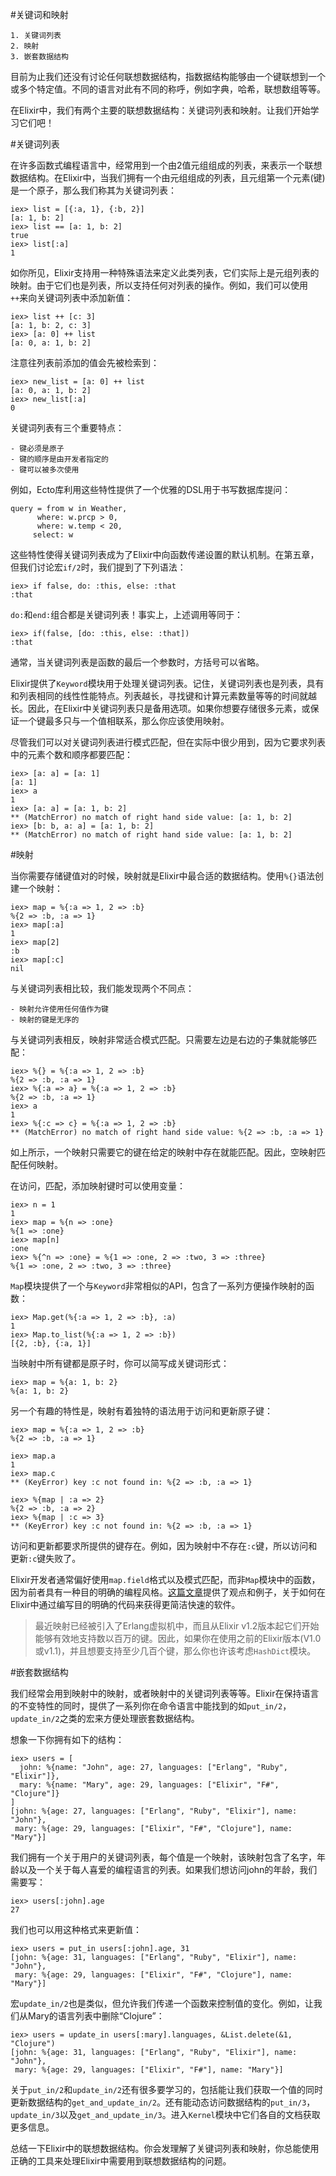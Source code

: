 #关键词和映射

    1. 关键词列表
    2. 映射
    3. 嵌套数据结构

目前为止我们还没有讨论任何联想数据结构，指数据结构能够由一个键联想到一个或多个特定值。不同的语言对此有不同的称呼，例如字典，哈希，联想数组等等。

在Elixir中，我们有两个主要的联想数据结构：关键词列表和映射。让我们开始学习它们吧！

#关键词列表

在许多函数式编程语言中，经常用到一个由2值元组组成的列表，来表示一个联想数据结构。在Elixir中，当我们拥有一个由元组组成的列表，且元组第一个元素(键)是一个原子，那么我们称其为关键词列表：

```
iex> list = [{:a, 1}, {:b, 2}]
[a: 1, b: 2]
iex> list == [a: 1, b: 2]
true
iex> list[:a]
1
```

如你所见，Elixir支持用一种特殊语法来定义此类列表，它们实际上是元组列表的映射。由于它们也是列表，所以支持任何对列表的操作。例如，我们可以使用`++`来向关键词列表中添加新值：

```
iex> list ++ [c: 3]
[a: 1, b: 2, c: 3]
iex> [a: 0] ++ list
[a: 0, a: 1, b: 2]
```

注意往列表前添加的值会先被检索到：

```
iex> new_list = [a: 0] ++ list
[a: 0, a: 1, b: 2]
iex> new_list[:a]
0
```

关键词列表有三个重要特点：

    - 键必须是原子
    - 键的顺序是由开发者指定的
    - 键可以被多次使用

例如，Ecto库利用这些特性提供了一个优雅的DSL用于书写数据库提问：

```
query = from w in Weather,
      where: w.prcp > 0,
      where: w.temp < 20,
     select: w
```

这些特性使得关键词列表成为了Elixir中向函数传递设置的默认机制。在第五章，但我们讨论宏`if/2`时，我们提到了下列语法：

```
iex> if false, do: :this, else: :that
:that
```

`do:`和`end:`组合都是关键词列表！事实上，上述调用等同于：

```
iex> if(false, [do: :this, else: :that])
:that
```

通常，当关键词列表是函数的最后一个参数时，方括号可以省略。

Elixir提供了`Keyword`模块用于处理关键词列表。记住，关键词列表也是列表，具有和列表相同的线性性能特点。列表越长，寻找键和计算元素数量等等的时间就越长。因此，在Elixir中关键词列表只是备用选项。如果你想要存储很多元素，或保证一个键最多只与一个值相联系，那么你应该使用映射。

尽管我们可以对关键词列表进行模式匹配，但在实际中很少用到，因为它要求列表中的元素个数和顺序都要匹配：

```
iex> [a: a] = [a: 1]
[a: 1]
iex> a
1
iex> [a: a] = [a: 1, b: 2]
** (MatchError) no match of right hand side value: [a: 1, b: 2]
iex> [b: b, a: a] = [a: 1, b: 2]
** (MatchError) no match of right hand side value: [a: 1, b: 2]
```

#映射

当你需要存储键值对的时候，映射就是Elixir中最合适的数据结构。使用`%{}`语法创建一个映射：

```
iex> map = %{:a => 1, 2 => :b}
%{2 => :b, :a => 1}
iex> map[:a]
1
iex> map[2]
:b
iex> map[:c]
nil
```

与关键词列表相比较，我们能发现两个不同点：

    - 映射允许使用任何值作为键
    - 映射的键是无序的

与关键词列表相反，映射非常适合模式匹配。只需要左边是右边的子集就能够匹配：

```
iex> %{} = %{:a => 1, 2 => :b}
%{2 => :b, :a => 1}
iex> %{:a => a} = %{:a => 1, 2 => :b}
%{2 => :b, :a => 1}
iex> a
1
iex> %{:c => c} = %{:a => 1, 2 => :b}
** (MatchError) no match of right hand side value: %{2 => :b, :a => 1}
```

如上所示，一个映射只需要它的键在给定的映射中存在就能匹配。因此，空映射匹配任何映射。

在访问，匹配，添加映射键时可以使用变量：

```
iex> n = 1
1
iex> map = %{n => :one}
%{1 => :one}
iex> map[n]
:one
iex> %{^n => :one} = %{1 => :one, 2 => :two, 3 => :three}
%{1 => :one, 2 => :two, 3 => :three}
```

`Map`模块提供了一个与`Keyword`非常相似的API，包含了一系列方便操作映射的函数：

```
iex> Map.get(%{:a => 1, 2 => :b}, :a)
1
iex> Map.to_list(%{:a => 1, 2 => :b})
[{2, :b}, {:a, 1}]
```

当映射中所有键都是原子时，你可以简写成关键词形式：

```
iex> map = %{a: 1, b: 2}
%{a: 1, b: 2}
```

另一个有趣的特性是，映射有着独特的语法用于访问和更新原子键：

```
iex> map = %{:a => 1, 2 => :b}
%{2 => :b, :a => 1}

iex> map.a
1
iex> map.c
** (KeyError) key :c not found in: %{2 => :b, :a => 1}

iex> %{map | :a => 2}
%{2 => :b, :a => 2}
iex> %{map | :c => 3}
** (KeyError) key :c not found in: %{2 => :b, :a => 1}
```

访问和更新都要求所提供的键存在。例如，因为映射中不存在`:c`键，所以访问和更新`:c`键失败了。

Elixir开发者通常偏好使用`map.field`格式以及模式匹配，而非`Map`模块中的函数，因为前者具有一种目的明确的编程风格。[这篇文章](http://blog.plataformatec.com.br/2014/09/writing-assertive-code-with-elixir/)提供了观点和例子，关于如何在Elixir中通过编写目的明确的代码来获得更简洁快速的软件。

> 最近映射已经被引入了Erlang虚拟机中，而且从Elixir v1.2版本起它们开始能够有效地支持数以百万的键。因此，如果你在使用之前的Elixir版本(V1.0或v1.1)，并且想要支持至少几百个键，那么你也许该考虑`HashDict`模块。

#嵌套数据结构

我们经常会用到映射中的映射，或者映射中的关键词列表等等。Elixir在保持语言的不变特性的同时，提供了一系列你在命令语言中能找到的如`put_in/2`，`update_in/2`之类的宏来方便处理嵌套数据结构。

想象一下你拥有如下的结构：

```
iex> users = [
  john: %{name: "John", age: 27, languages: ["Erlang", "Ruby", "Elixir"]},
  mary: %{name: "Mary", age: 29, languages: ["Elixir", "F#", "Clojure"]}
]
[john: %{age: 27, languages: ["Erlang", "Ruby", "Elixir"], name: "John"},
 mary: %{age: 29, languages: ["Elixir", "F#", "Clojure"], name: "Mary"}]
```

我们拥有一个关于用户的关键词列表，每个值是一个映射，该映射包含了名字，年龄以及一个关于每人喜爱的编程语言的列表。如果我们想访问john的年龄，我们需要写：

```
iex> users[:john].age
27
```

我们也可以用这种格式来更新值：

```
iex> users = put_in users[:john].age, 31
[john: %{age: 31, languages: ["Erlang", "Ruby", "Elixir"], name: "John"},
 mary: %{age: 29, languages: ["Elixir", "F#", "Clojure"], name: "Mary"}]
```

宏`update_in/2`也是类似，但允许我们传递一个函数来控制值的变化。例如，让我们从Mary的语言列表中删除“Clojure”：

```
iex> users = update_in users[:mary].languages, &List.delete(&1, "Clojure")
[john: %{age: 31, languages: ["Erlang", "Ruby", "Elixir"], name: "John"},
 mary: %{age: 29, languages: ["Elixir", "F#"], name: "Mary"}]
```

关于`put_in/2`和`update_in/2`还有很多要学习的，包括能让我们获取一个值的同时更新数据结构的`get_and_update_in/2`。还有能动态访问数据结构的`put_in/3`，`update_in/3`以及`get_and_update_in/3`。进入`Kernel`模块中它们各自的文档获取更多信息。

总结一下Elixir中的联想数据结构。你会发理解了关键词列表和映射，你总能使用正确的工具来处理Elixir中需要用到联想数据结构的问题。
